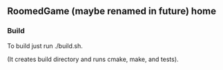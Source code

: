 ## RoomedGame (maybe renamed in future) home

### Build
To build just run ./build.sh.

(It creates build directory and runs cmake, make, and tests).
